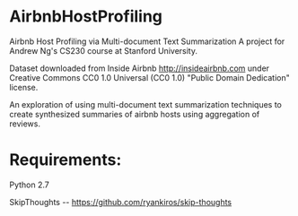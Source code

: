 # AirbnbHostProfiling
Airbnb Host Profiling via Multi-document Text Summarization
A project for Andrew Ng's CS230 course at Stanford University.

Dataset downloaded from Inside Airbnb http://insideairbnb.com under 
Creative Commons CC0 1.0 Universal (CC0 1.0) "Public Domain Dedication" license.

An exploration of using multi-document text summarization techniques to create synthesized
summaries of airbnb hosts using aggregation of reviews.

# Requirements:
Python 2.7

SkipThoughts -- https://github.com/ryankiros/skip-thoughts
